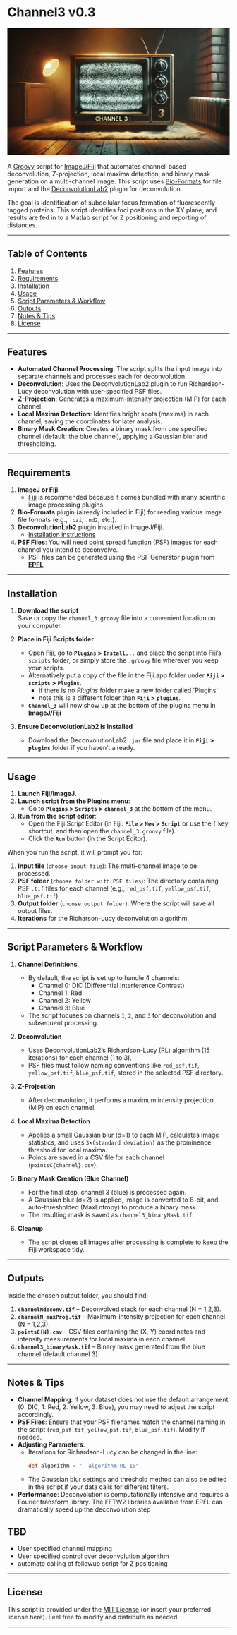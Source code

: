 # Channel3 v0.3

![TV](TV.png)

A [Groovy](https://groovy-lang.org/) script for [ImageJ/Fiji](https://imagej.net/software/fiji/) that automates channel-based deconvolution, Z-projection, local maxima detection, and binary mask generation on a multi-channel image. This script uses [Bio-Formats](https://www.openmicroscopy.org/bio-formats/) for file import and the [DeconvolutionLab2](https://github.com/Biocomputing-UTech/DeconvolutionLab2) plugin for deconvolution.

The goal is identification of subcellular focus formation of fluorescently tagged proteins.
This script identifies foci positions in the XY plane, and results are fed in to a Matlab
script for Z positioning and reporting of distances.

---

## Table of Contents
1. [Features](#features)  
2. [Requirements](#requirements)  
3. [Installation](#installation)  
4. [Usage](#usage)  
5. [Script Parameters & Workflow](#script-parameters--workflow)  
6. [Outputs](#outputs)  
7. [Notes & Tips](#notes--tips)  
8. [License](#license)

---

## Features

- **Automated Channel Processing**: The script splits the input image into separate channels and processes each for deconvolution.
- **Deconvolution**: Uses the DeconvolutionLab2 plugin to run Richardson-Lucy deconvolution with user-specified PSF files.
- **Z-Projection**: Generates a maximum-intensity projection (MIP) for each channel.
- **Local Maxima Detection**: Identifies bright spots (maxima) in each channel, saving the coordinates for later analysis.
- **Binary Mask Creation**: Creates a binary mask from one specified channel (default: the blue channel), applying a Gaussian blur and thresholding.

---

## Requirements

1. **ImageJ or Fiji**:  
   - [Fiji](https://imagej.net/software/fiji/) is recommended because it comes bundled with many scientific image processing plugins.
3. **Bio-Formats** plugin (already included in Fiji) for reading various image file formats (e.g., `.czi`, `.nd2`, etc.).
4. **DeconvolutionLab2** plugin installed in ImageJ/Fiji.  
   - [Installation instructions](https://github.com/Biocomputing-UTech/DeconvolutionLab2/wiki/Install)
5. **PSF Files**: You will need point spread function (PSF) images for each channel you intend to deconvolve.
   - PSF files can be generated using the PSF Generator plugin from [__EPFL__](https://bigwww.epfl.ch/algorithms/psfgenerator/)

---

## Installation

1. **Download the script**  
   Save or copy the `channel_3.groovy` file into a convenient location on your computer.

2. **Place in Fiji Scripts folder**  
   - Open Fiji, go to **`Plugins` > `Install...`** and place the script into Fiji’s `scripts` folder, or simply store the `.groovy` file wherever you keep your scripts.
   - Alternatively put a copy of the file in the Fiji.app folder under __`Fiji` > `scripts` > `Plugins`__.
      - if there is no _Plugins_ folder make a new folder called 'Plugins'
      - note this is a different folder than __`Fiji` > `plugins`__.
   - __`Channel_3`__ will now show up at the bottom of the plugins menu in __ImageJ/Fiji__

3. **Ensure DeconvolutionLab2 is installed**  
   - Download the DeconvolutionLab2 `.jar` file and place it in __`Fiji` > `plugins`__ folder if you haven’t already.

---

## Usage

1. **Launch Fiji/ImageJ**.
2. **Launch script from the Plugins menu**:  
   - Go to **`Plugins` > `Scripts` > `channel_3`** at the bottom of the menu.
3. **Run from the script editor**:  
   - Open the Fiji Script Editor (in Fiji: **`File` > `New` > `Script`** or use
     the `[` key shortcut. and then open the `channel_3.groovy` file).
   - Click the **`Run`** button (in the Script Editor).

When you run the script, it will prompt you for:

1. **Input file** (`choose input file`): The multi-channel image to be processed.  
2. **PSF folder** (`choose folder with PSF files`): The directory containing PSF `.tif` files for each channel (e.g., `red_psf.tif`, `yellow_psf.tif`, `blue_psf.tif`).  
3. **Output folder** (`choose output folder`): Where the script will save all output files.
4. __Iterations__ for the Richarson-Lucy deconvolution algorithm.

---

## Script Parameters & Workflow

1. **Channel Definitions**  
   - By default, the script is set up to handle 4 channels:
     - Channel 0: DIC (Differential Interference Contrast)  
     - Channel 1: Red  
     - Channel 2: Yellow  
     - Channel 3: Blue  
   - The script focuses on channels `1`, `2`, and `3` for deconvolution and subsequent processing.

2. **Deconvolution**  
   - Uses DeconvolutionLab2’s Richardson-Lucy (RL) algorithm (15 iterations) for each channel (1 to 3).
   - PSF files must follow naming conventions like `red_psf.tif`, `yellow_psf.tif`, `blue_psf.tif`, stored in the selected PSF directory.

3. **Z-Projection**  
   - After deconvolution, it performs a maximum intensity projection (MIP) on each channel.

4. **Local Maxima Detection**  
   - Applies a small Gaussian blur (σ=1) to each MIP, calculates image statistics, and uses `3×(standard deviation)` as the prominence threshold for local maxima.  
   - Points are saved in a CSV file for each channel (`pointsC{channel}.csv`).

5. **Binary Mask Creation (Blue Channel)**  
   - For the final step, channel 3 (blue) is processed again.  
   - A Gaussian blur (σ=2) is applied, image is converted to 8-bit, and auto-thresholded (MaxEntropy) to produce a binary mask.  
   - The resulting mask is saved as `channel3_binaryMask.tif`.

6. **Cleanup**  
   - The script closes all images after processing is complete to keep the Fiji workspace tidy.

---

## Outputs

Inside the chosen output folder, you should find:

1. **`channelNdeconv.tif`** – Deconvolved stack for each channel (N = 1,2,3).  
2. **`channelN_maxProj.tif`** – Maximum-intensity projection for each channel (N = 1,2,3).  
3. **`pointsC{N}.csv`** – CSV files containing the (X, Y) coordinates and intensity measurements for local maxima in each channel.  
4. **`channel3_binaryMask.tif`** – Binary mask generated from the blue channel (default channel 3).

---

## Notes & Tips

- **Channel Mapping**: If your dataset does not use the default arrangement (0: DIC, 1: Red, 2: Yellow, 3: Blue), you may need to adjust the script accordingly.
- **PSF Files**: Ensure that your PSF filenames match the channel naming in the script (`red_psf.tif`, `yellow_psf.tif`, `blue_psf.tif`). Modify if needed.
- **Adjusting Parameters**: 
  - Iterations for Richardson-Lucy can be changed in the line:  
    ```groovy
    def algorithm = " -algorithm RL 15"
    ```
  - The Gaussian blur settings and threshold method can also be edited in the script if your data calls for different filters.
- **Performance**: Deconvolution is computationally intensive and requires a Fourier transform library.
   The FFTW2 libraries available from EPFL can dramatically speed up the deconvolution step

## TBD

- User specified channel mapping
- User specified control over deconvolution algorithm
- automate calling of followup script for Z positioning

---

## License

This script is provided under the [MIT License](./LICENSE) (or insert your preferred license here). Feel free to modify and distribute as needed.

---
